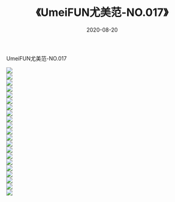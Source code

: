 ﻿---
layout: post
title:  《UmeiFUN尤美范-NO.017》
date:   2020-08-20
img: http://img.660000.xyz/Sharelink/网络美图/2020/UmeiFUN尤美范-NO.017/000.jpg
categories: [美女, 清纯, 唯美]
---

UmeiFUN尤美范-NO.017

  ![](http://img.660000.xyz/Sharelink/网络美图/2020/UmeiFUN尤美范-NO.017/001.jpg) <br> ![](http://img.660000.xyz/Sharelink/网络美图/2020/UmeiFUN尤美范-NO.017/002.jpg) <br> ![](http://img.660000.xyz/Sharelink/网络美图/2020/UmeiFUN尤美范-NO.017/003.jpg) <br> ![](http://img.660000.xyz/Sharelink/网络美图/2020/UmeiFUN尤美范-NO.017/004.jpg) <br> ![](http://img.660000.xyz/Sharelink/网络美图/2020/UmeiFUN尤美范-NO.017/005.jpg) <br> ![](http://img.660000.xyz/Sharelink/网络美图/2020/UmeiFUN尤美范-NO.017/006.jpg) <br> ![](http://img.660000.xyz/Sharelink/网络美图/2020/UmeiFUN尤美范-NO.017/007.jpg) <br> ![](http://img.660000.xyz/Sharelink/网络美图/2020/UmeiFUN尤美范-NO.017/008.jpg) <br> ![](http://img.660000.xyz/Sharelink/网络美图/2020/UmeiFUN尤美范-NO.017/009.jpg) <br> ![](http://img.660000.xyz/Sharelink/网络美图/2020/UmeiFUN尤美范-NO.017/010.jpg) <br> ![](http://img.660000.xyz/Sharelink/网络美图/2020/UmeiFUN尤美范-NO.017/011.jpg) <br> ![](http://img.660000.xyz/Sharelink/网络美图/2020/UmeiFUN尤美范-NO.017/012.jpg) <br> ![](http://img.660000.xyz/Sharelink/网络美图/2020/UmeiFUN尤美范-NO.017/013.jpg) <br> ![](http://img.660000.xyz/Sharelink/网络美图/2020/UmeiFUN尤美范-NO.017/014.jpg) <br> ![](http://img.660000.xyz/Sharelink/网络美图/2020/UmeiFUN尤美范-NO.017/015.jpg) <br> ![](http://img.660000.xyz/Sharelink/网络美图/2020/UmeiFUN尤美范-NO.017/016.jpg) <br> ![](http://img.660000.xyz/Sharelink/网络美图/2020/UmeiFUN尤美范-NO.017/017.jpg) <br> ![](http://img.660000.xyz/Sharelink/网络美图/2020/UmeiFUN尤美范-NO.017/018.jpg) <br> ![](http://img.660000.xyz/Sharelink/网络美图/2020/UmeiFUN尤美范-NO.017/019.jpg) <br> ![](http://img.660000.xyz/Sharelink/网络美图/2020/UmeiFUN尤美范-NO.017/020.jpg) <br> ![](http://img.660000.xyz/Sharelink/网络美图/2020/UmeiFUN尤美范-NO.017/021.jpg) <br>